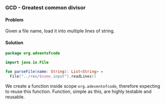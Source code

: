 ### GCD - Greatest common divisor

#### Problem
Given a file name, load it into multiple lines of string.

#### Solution
```kotlin
package org.adventofcode

import java.io.File

fun parseFile(name: String): List<String> =
  File("../res/$name.input").readLines()

```

We create a function inside scope `org.adeventofcode`, therefore expecting to reuse this function. Function, simple as this, are highly testable and reusable. 